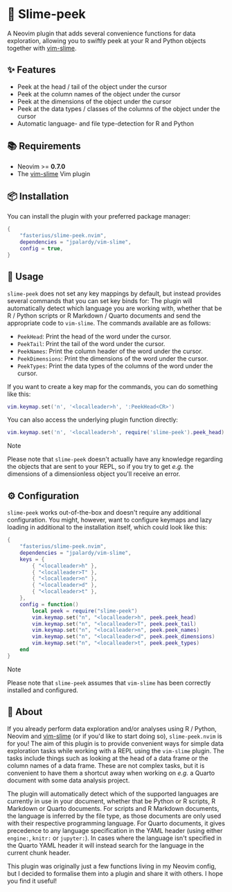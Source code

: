 # 👀 Slime-peek

A Neovim plugin that adds several convenience functions for data exploration,
allowing you to swiftly peek at your R and Python objects together with
[vim-slime](https://github.com/jpalardy/vim-slime).

<!-- TODO: Make a screencast to display as an example of plugin functionality. -->
<!-- https://github.com/fasterius/simple-zoom.nvim/assets/12528765/354e67fa-5bc0-4aae-a41d-5f0440de21ff -->

## ✨ Features

- Peek at the head / tail of the object under the cursor
- Peek at the column names of the object under the cursor
- Peek at the dimensions of the object under the cursor
- Peek at the data types / classes of the columns of the object under the cursor
- Automatic language- and file type-detection for R and Python

## 📚 Requirements

- Neovim >= **0.7.0**
- The [vim-slime](https://github.com/jpalardy/vim-slime) Vim plugin

## 📦 Installation

You can install the plugin with your preferred package manager:

```lua
{
    "fasterius/slime-peek.nvim",
    dependencies = "jpalardy/vim-slime",
    config = true,
}
```

## 🚀 Usage

`slime-peek` does not set any key mappings by default, but instead provides
several commands that you can set key binds for: The plugin will automatically
detect which language you are working with, whether that be R / Python scripts
or R Markdown / Quarto documents and send the appropriate code to `vim-slime`.
The commands available are as follows:

- `PeekHead`: Print the head of the word under the cursor.
- `PeekTail`: Print the tail of the word under the cursor.
- `PeekNames`: Print the column header of the word under the cursor.
- `PeekDimensions`: Print the dimensions of the word under the cursor.
- `PeekTypes`: Print the data types of the columns of the word under the cursor.

If you want to create a key map for the commands, you can do something like
this:

```lua
vim.keymap.set('n', '<localleader>h', ':PeekHead<CR>')
```

You can also access the underlying plugin function directly:

```lua
vim.keymap.set('n', '<localleader>h', require('slime-peek').peek_head)
```

> [!NOTE]
> Please note that `slime-peek` doesn't actually have any knowledge regarding
> the objects that are sent to your REPL, so if you try to get _e.g._ the
> dimensions of a dimensionless object you'll receive an error.

## ⚙️ Configuration

`slime-peek` works out-of-the-box and doesn't require any additional
configuration. You might, however, want to configure keymaps and lazy loading in
additional to the installation itself, which could look like this:

```lua
{
    "fasterius/slime-peek.nvim",
    dependencies = "jpalardy/vim-slime",
    keys = {
        { "<localleader>h" },
        { "<localleader>T" },
        { "<localleader>n" },
        { "<localleader>d" },
        { "<localleader>t" },
    },
    config = function()
        local peek = require("slime-peek")
        vim.keymap.set("n", "<localleader>h", peek.peek_head)
        vim.keymap.set("n", "<localleader>T", peek.peek_tail)
        vim.keymap.set("n", "<localleader>n", peek.peek_names)
        vim.keymap.set("n", "<localleader>d", peek.peek_dimensions)
        vim.keymap.set("n", "<localleader>t", peek.peek_types)
    end
}
```

> [!NOTE]
> Please note that `slime-peek` assumes that `vim-slime` has been correctly
> installed and configured.

## 📕 About

If you already perform data exploration and/or analyses using R / Python, Neovim
and [vim-slime](https://github.com/jpalardy/vim-slime) (or if you'd like to
start doing so), `slime-peek.nvim` is for you! The aim of this plugin is to
provide convenient ways for simple data exploration tasks while working with a
REPL using the `vim-slime` plugin. The tasks include things such as looking at
the head of a data frame or the column names of a data frame. These are not
complex tasks, but it is convenient to have them a shortcut away when working on
_e.g._ a Quarto document with some data analysis project.

The plugin will automatically detect which of the supported languages are
currently in use in your document, whether that be Python or R scripts, R
Markdown or Quarto documents. For scripts and R Markdown documents, the language
is inferred by the file type, as those documents are only used with their
respective programming language. For Quarto documents, it gives precedence to
any language specification in the YAML header (using either `engine:`, `knitr:`
or `jupyter:`). In cases where the language isn't specified in the Quarto YAML
header it will instead search for the language in the current chunk header.

This plugin was originally just a few functions living in my Neovim config, but
I decided to formalise them into a plugin and share it with others. I hope you
find it useful!

